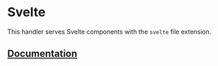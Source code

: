 # Svelte

This handler serves Svelte components with the `svelte` file extension.

## [Documentation](https://primatejs.com/modules/svelte)
